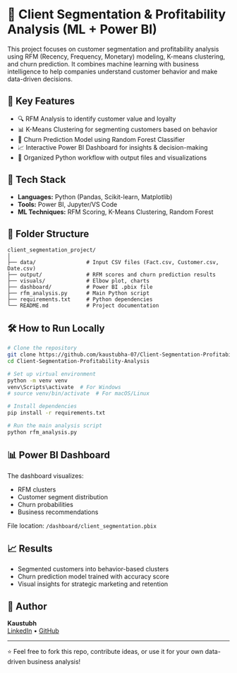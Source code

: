 # 🧠 Client Segmentation & Profitability Analysis (ML + Power BI)

This project focuses on customer segmentation and profitability analysis using RFM (Recency, Frequency, Monetary) modeling, K-means clustering, and churn prediction. It combines machine learning with business intelligence to help companies understand customer behavior and make data-driven decisions.

## 📌 Key Features

- 🔍 RFM Analysis to identify customer value and loyalty  
- 📊 K-Means Clustering for segmenting customers based on behavior  
- 🧠 Churn Prediction Model using Random Forest Classifier  
- 📈 Interactive Power BI Dashboard for insights & decision-making  
- 📁 Organized Python workflow with output files and visualizations  

## 🚀 Tech Stack

- **Languages:** Python (Pandas, Scikit-learn, Matplotlib)  
- **Tools:** Power BI, Jupyter/VS Code  
- **ML Techniques:** RFM Scoring, K-Means Clustering, Random Forest  

## 📂 Folder Structure

```
client_segmentation_project/
│
├── data/                # Input CSV files (Fact.csv, Customer.csv, Date.csv)
├── output/              # RFM scores and churn prediction results
├── visuals/             # Elbow plot, charts
├── dashboard/           # Power BI .pbix file
├── rfm_analysis.py      # Main Python script
├── requirements.txt     # Python dependencies
└── README.md            # Project documentation
```

## 🛠️ How to Run Locally

```bash
# Clone the repository
git clone https://github.com/kaustubha-07/Client-Segmentation-Profitability-Analysis.git
cd Client-Segmentation-Profitability-Analysis

# Set up virtual environment
python -m venv venv
venv\Scripts\activate  # For Windows
# source venv/bin/activate  # For macOS/Linux

# Install dependencies
pip install -r requirements.txt

# Run the main analysis script
python rfm_analysis.py
```

## 📊 Power BI Dashboard

The dashboard visualizes:
- RFM clusters
- Customer segment distribution
- Churn probabilities
- Business recommendations

File location: `/dashboard/client_segmentation.pbix`

## 📈 Results

- Segmented customers into behavior-based clusters
- Churn prediction model trained with accuracy score
- Visual insights for strategic marketing and retention

## 👤 Author

**Kaustubh**  
[LinkedIn](https://www.linkedin.com/in/kaustubha-07) • [GitHub](https://github.com/kaustubha-07)

---

⭐ Feel free to fork this repo, contribute ideas, or use it for your own data-driven business analysis!
